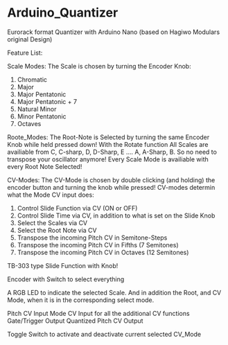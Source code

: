 # Arduino_Quantizer
Eurorack format Quantizer with Arduino Nano
(based on Hagiwo Modulars original Design)

Feature List:


Scale Modes:
The Scale is chosen by turning the Encoder Knob:

1. Chromatic
2. Major
3. Major Pentatonic
4. Major Pentatonic + 7
5. Natural Minor 
6. Minor Pentatonic
7. Octaves


Roote_Modes:
The Root-Note is Selected by turning the same Encoder Knob while held pressed down!
With the Rotate function All Scales are availiable from C, C-sharp, D, D-Sharp, E .... A, A-Sharp, B. So no need to transpose your oscillator anymore!
Every Scale Mode is availiable with every Root Note Selected!


CV-Modes:
The CV-Mode is chosen by double clicking (and holding) the encoder button and turning the knob while pressed!
CV-modes determin what the Mode CV input does:

1. Control Slide Function via CV (ON or OFF)
2. Control Slide Time via CV, in addition to what is set on the Slide Knob
3. Select the Scales via CV
4. Select the Root Note via CV
5. Transpose the incoming Pitch CV in Semitone-Steps
6. Transpose the incoming Pitch CV in Fifths (7 Semitones)
7. Transpose the incoming Pitch CV in Octaves (12 Semitones)


TB-303 type Slide Function with Knob!

Encoder with Switch to select everything

A RGB LED to indicate the selected Scale. And in addition the Root, and CV Mode, when it is in the corresponding select mode.

Pitch CV Input 
Mode CV Input for all the additional CV functions
Gate/Trigger Output
Quantized Pitch CV Output

Toggle Switch to activate and deactivate current selected CV_Mode

